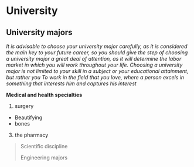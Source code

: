 # University
 University majors
 --
*It is advisable to choose your university major carefully, as it is considered the main key to your future career, so you should give the step of choosing a university major a great deal of attention, as it will determine the labor market in which you will work throughout your life. Choosing a university major is not limited to your skill in a subject or your educational attainment, but rather you To work in the field that you love, where a person excels in something that interests him and captures his interest*

**Medical and health specialties**
1. surgery  
  - Beautifying
  - bones
3. the pharmacy

>Scientific discipline
>
>Engineering majors



